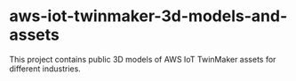 # aws-iot-twinmaker-3d-models-and-assets

This project contains public 3D models of AWS IoT TwinMaker assets for different industries. 
